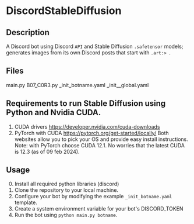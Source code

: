# DiscordStableDiffusion

## Description
A Discord bot using Discord `API` and Stable Diffusion `.safetensor` models; generates images from its own Discord posts that start with `.art:> `.

## Files
main.py
B07_C0R3.py
_init_botname.yaml
_init__global.yaml

## Requirements to run Stable Diffusion using Python and Nvidia CUDA.
1. CUDA drivers
https://developer.nvidia.com/cuda-downloads
2. PyTorch with CUDA
https://pytorch.org/get-started/locally/
Both websites allow you to pick your OS and provide easy install instructions.
Note: with PyTorch choose CUDA 12.1. No worries that the latest CUDA is 12.3 (as of 09 feb 2024).

## Usage
0. Install all required python libraries (discord)
1. Clone the repository to your local machine.
2. Configure your bot by modifying the example `_init_botname.yaml` template.
3. Create a system environment variable for your bot's DISCORD_TOKEN
4. Run the bot using `python main.py botname`.
